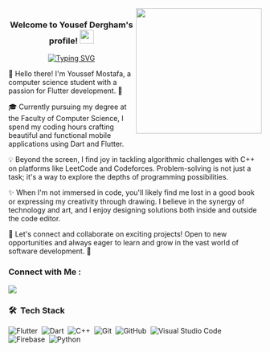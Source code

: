 
<img width="250" align="right" src="https://c.tenor.com/2uyENRmiUt0AAAAC/tenor.gif">

<h3 align="center">
  Welcome to Yousef Dergham's profile!
  <img src="https://media.giphy.com/media/hvRJCLFzcasrR4ia7z/giphy.gif" width="28">
</h3>

<!-- Typing SVG by DenverCoder1 - https://github.com/DenverCoder1/readme-typing-svg -->
<p align="center">
  <a href="https://git.io/typing-svg"><img src="https://readme-typing-svg.demolab.com?font=Fira+Code&pause=1000&color=000000&background=FFFFFF&center=true&multiline=true&random=false&width=435&height=60&lines=Flutter+Developer;Always+solve+problems" alt="Typing SVG" /></a>
</p> 

👋 Hello there! I'm Youssef Mostafa, a computer science student with a passion for Flutter development. 🚀

🎓 Currently pursuing my degree at the Faculty of Computer Science, I spend my coding hours crafting beautiful and functional mobile applications using Dart and Flutter.

💡 Beyond the screen, I find joy in tackling algorithmic challenges with C++ on platforms like LeetCode and Codeforces. Problem-solving is not just a task; it's a way to explore the depths of programming possibilities.

✨ When I'm not immersed in code, you'll likely find me lost in a good book or expressing my creativity through drawing. I believe in the synergy of technology and art, and I enjoy designing solutions both inside and outside the code editor.

🌟 Let's connect and collaborate on exciting projects! Open to new opportunities and always eager to learn and grow in the vast world of software development. 🚀


### Connect with Me :

<a href="https://www.linkedin.com/in/youssef-mostafa-59a35a227" target="_blank"><img src="https://img.shields.io/badge/-Youssef%20Mostafa-0077B5?style=for-the-badge&logo=Linkedin&logoColor=white"/></a>

### 🛠 &nbsp;Tech Stack
![Flutter](https://img.shields.io/badge/-Flutter-05122A?style=flat&logo=flutter)&nbsp;
![Dart](https://img.shields.io/badge/-Dart-05122A?style=flat&logo=Dart&logoColor=563D7C)&nbsp;
![C++](https://img.shields.io/badge/-C++-05122A?style=flat&logo=C++)&nbsp;
![Git](https://img.shields.io/badge/-Git-05122A?style=flat&logo=git)&nbsp;
![GitHub](https://img.shields.io/badge/-GitHub-05122A?style=flat&logo=github)&nbsp;
![Visual Studio Code](https://img.shields.io/badge/-Visual%20Studio%20Code-05122A?style=flat&logo=visual-studio-code&logoColor=007ACC)&nbsp;
![Firebase](https://img.shields.io/badge/-Firebase-05122A?style=flat&logo=Firebase)&nbsp;
![Python](https://img.shields.io/badge/-Python%20-05122A?style=flat&logo=python)&nbsp;
